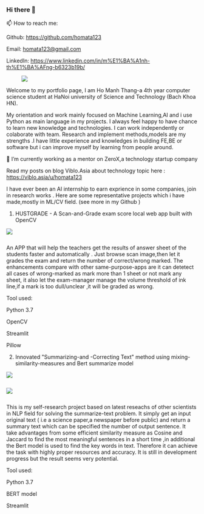 ### Hi there 👋

<!--
**homata123/homata123** is a ✨ _special_ ✨ repository because its `README.md` (this file) appears on your GitHub profile.

Here are some ideas to get you started:

🔭 I’m currently working on ZeroX,a technology startup company
- 🌱 I’m currently learning ...
- 👯 I’m looking to collaborate on ...
- 🤔 I’m looking for help with ...
- 💬 Ask me about ...
- 📫 How to reach me: ...
- 😄 Pronouns: ...
- ⚡ Fun fact: ...
-->
📫 How to reach me: 

Github: https://github.com/homata123

Email: homata123@gmail.com

LinkedIn: https://www.linkedin.com/in/m%E1%BA%A1nh-th%E1%BA%AFng-b6323b19b/

<figure class="redactor-keep-figure redactor-component" data-redactor-type="image"><img src="https://fabrikmedia.blob.core.windows.net/1lfb/69615e92e0d26aa0.jpg" data-image="69615e92e0d26aa0.jpg" class="lazyload"></figure>
Welcome to my portfolio page, I am Ho Manh Thang-a 4th year computer science student at HaNoi university of Science and Technology (Bach Khoa HN).

My orientation and work mainly focused on Machine Learning,AI and i use Python as main language in my projects. I always feel happy to have chance to learn new knowledge and technologies. I can work independently or colaborate with team. Research and implement methods,models are my strengths .I have little experience and knowledges in building FE,BE or software but i can improve myself by learning from people around.

🔭 I’m currently working as a mentor on ZeroX,a technology startup company

Read my posts on blog Viblo.Asia about technology topic here : https://viblo.asia/u/homata123

I have ever been an AI internship to earn exprience in some companies, join in research works . Here are some representative projects which i have made,mostly in ML/CV field. (see more in my Github )

1. HUSTGRADE - A Scan-and-Grade exam score local web app built with OpenCV

<figure style="display: block; margin: 0px 0px 1.625em; outline: 0px !important; position: relative; box-sizing: inherit; padding: 0px; font-weight: 300; font-size: 16px; clear: both; color: rgb(27, 30, 35); font-family: " open="" sans",="" "helvetica="" neue",="" helvetica,="" arial,="" sans-serif;="" font-style:="" normal;="" font-variant-ligatures:="" font-variant-caps:="" letter-spacing:="" orphans:="" 2;="" text-align:="" start;="" text-indent:="" 0px;="" text-transform:="" none;="" white-space:="" widows:="" word-spacing:="" -webkit-text-stroke-width:="" background-color:="" rgb(255,="" 255,="" 255);="" text-decoration-thickness:="" initial;="" text-decoration-style:="" text-decoration-color:="" initial;"="" class="redactor-keep-figure redactor-component" data-redactor-type="image"><img src="https://fabrikmedia.blob.core.windows.net/1lfb/d9b3def77f1bcbb1.PNG" data-image="d9b3def77f1bcbb1.PNG" class="lazyload" style="border: 0px; vertical-align: middle; outline: 0px !important; box-sizing: inherit; max-width: 100%; height: auto !important;"></figure>

An APP that will help the teachers get the results of answer sheet of the students faster and automatically . Just browse scan image,then let it grades the exam and return the number of correct/wrong marked. The enhancements compare with other same-purpose-apps are it can detetect all cases of wrong-marked as mark more than 1 sheet or not mark any sheet, it also let the exam-manager manage the volume threshold of ink line,if a mark is too dull/unclear ,it will be graded as wrong.

Tool used:

Python 3.7

OpenCV

Streamlit

Pillow

2. Innovated "Summarizing-and -Correcting Text" method using mixing-similarity-measures and Bert summarize model

<figure style="display: block; margin: 0px 0px 1.625em; outline: 0px !important; position: relative; box-sizing: inherit; padding: 0px; font-weight: 300; font-size: 16px; clear: both; color: rgb(27, 30, 35); font-family: " open="" sans",="" "helvetica="" neue",="" helvetica,="" arial,="" sans-serif;="" font-style:="" normal;="" font-variant-ligatures:="" font-variant-caps:="" letter-spacing:="" orphans:="" 2;="" text-align:="" start;="" text-indent:="" 0px;="" text-transform:="" none;="" white-space:="" widows:="" word-spacing:="" -webkit-text-stroke-width:="" background-color:="" rgb(255,="" 255,="" 255);="" text-decoration-thickness:="" initial;="" text-decoration-style:="" text-decoration-color:="" initial;"="" class="redactor-keep-figure redactor-component" data-redactor-type="image"><img src="https://fabrikmedia.blob.core.windows.net/1lfb/d149d4993a6eda6b.PNG" data-image="d149d4993a6eda6b.PNG" class="lazyload" style="border: 0px; vertical-align: middle; outline: 0px !important; box-sizing: inherit; max-width: 100%; height: auto !important;"></figure>

<figure style="display: block; margin: 0px 0px 1.625em; outline: 0px !important; position: relative; box-sizing: inherit; padding: 0px; font-weight: 300; font-size: 16px; clear: both; color: rgb(27, 30, 35); font-family: " open="" sans",="" "helvetica="" neue",="" helvetica,="" arial,="" sans-serif;="" font-style:="" normal;="" font-variant-ligatures:="" font-variant-caps:="" letter-spacing:="" orphans:="" 2;="" text-align:="" start;="" text-indent:="" 0px;="" text-transform:="" none;="" white-space:="" widows:="" word-spacing:="" -webkit-text-stroke-width:="" background-color:="" rgb(255,="" 255,="" 255);="" text-decoration-thickness:="" initial;="" text-decoration-style:="" text-decoration-color:="" initial;"="" class="redactor-keep-figure redactor-component" data-redactor-type="image"><img src="https://fabrikmedia.blob.core.windows.net/1lfb/d149d4993a6eda6b.PNG" data-image="d149d4993a6eda6b.PNG" class="lazyload" style="border: 0px; vertical-align: middle; outline: 0px !important; box-sizing: inherit; max-width: 100%; height: auto !important;"></figure>

This is my self-research project based on latest reseachs of other scientists in NLP field for solving the summarize-text problem. It simply get an input original text ( i.e a science paper,a newspaper before public) and return a summary text which can be specified the number of output sentence. It take advantages from some efficient similarity measure as Cosine and Jaccard to find the most meaningful sentences in a short time ,in additional the Bert model is used to find the key words in text. Therefore it can achieve the task with highly proper resources and accuracy. It is still in development progress but the result seems very potential.

Tool used:

Python 3.7

BERT model

Streamlit


